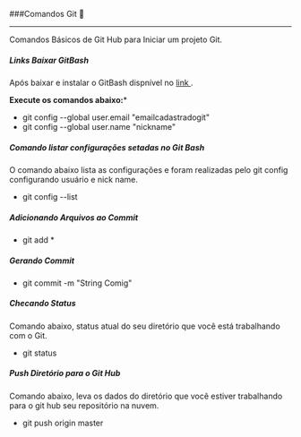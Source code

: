 ###Comandos Git 🚀️

---

Comandos Básicos de Git Hub para Iniciar um projeto Git.

##### Links Baixar GitBash

Após baixar e instalar o GitBash dispnível no [link ](https://git-scm.com/downloadshttps:/).

**Execute os comandos abaixo:***

* git config --global user.email "emailcadastradogit"
* git config --global user.name "nickname"

##### Comando listar configurações setadas no Git Bash

O comando abaixo lista as configurações e foram realizadas pelo git config configurando usuário e nick name.

* git config --list

##### Adicionando Arquivos ao Commit

* git add *

##### Gerando Commit

* git commit -m "String Comig"

##### Checando Status

Comando abaixo, status atual do seu diretório que você está trabalhando com o Git.

* git status

##### Push Diretório para o Git Hub

Comando abaixo, leva os dados do diretório que você estiver trabalhando para o git hub seu repositório na nuvem.

* git push origin master
